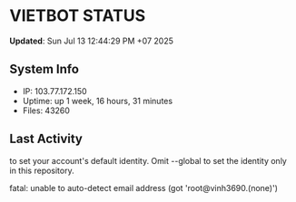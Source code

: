 # VIETBOT STATUS
**Updated**: Sun Jul 13 12:44:29 PM +07 2025

## System Info
- IP: 103.77.172.150
- Uptime: up 1 week, 16 hours, 31 minutes
- Files: 43260

## Last Activity

to set your account's default identity.
Omit --global to set the identity only in this repository.

fatal: unable to auto-detect email address (got 'root@vinh3690.(none)')
